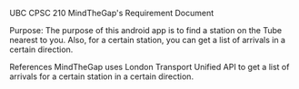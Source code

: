 UBC CPSC 210 MindTheGap's Requirement Document

Purpose:
The purpose of this android app is to find a station on the Tube nearest to you. Also, for a certain station,
you can get a list of arrivals in a certain direction.

References
MindTheGap uses London Transport Unified API to get a list of arrivals for a certain station in a certain 
direction. 